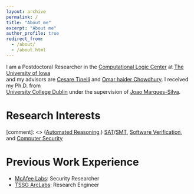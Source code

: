 ```yaml
---
layout: archive
permalink: /
title: "About me"
excerpt: "About me"
author_profile: true
redirect_from: 
  - /about/
  - /about.html
---
```


I am a Postdoctoral Researcher in the [Computational Logic Center](http://clc.cs.uiowa.edu/site/index.shtml)
at [The University of Iowa](https://cs.uiowa.edu/) <br />
and my advisors are [Cesare Tinelli](https://homepage.cs.uiowa.edu/~tinelli/) 
and [Omar haider Chowdhury](https://homepage.cs.uiowa.edu/~comarhaider/). 
I received my Ph.D. from <br /> [University College Dublin](https://www.ucd.ie/) under the 
supervision of [Joao Marques-Silva](https://jpmarquessilva.github.io/).

Research Interests
======
[comment]: <> ([Automated Reasoning](https://plato.stanford.edu/entries/reasoning-automated/),) 
[SAT](https://en.wikipedia.org/wiki/Boolean_satisfiability_problem)/[SMT](https://en.wikipedia.org/wiki/Satisfiability_modulo_theories),
[Software Verification](https://en.wikipedia.org/wiki/Model_checking), and 
[Computer Security](https://en.wikipedia.org/wiki/Computer_security)

Previous Work Experience
======
* [McAfee Labs](https://www.mcafee.com/enterprise/en-us/threat-center/mcafee-labs.html): Security Researcher 
* [TSSG ArcLabs](https://tssg.org/research/): Research Engineer 

